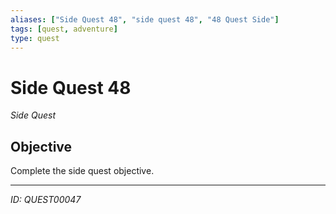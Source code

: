 ```yaml
---
aliases: ["Side Quest 48", "side quest 48", "48 Quest Side"]
tags: [quest, adventure]
type: quest
---
```


# Side Quest 48

*Side Quest*

## Objective
Complete the side quest objective.

---
*ID: QUEST00047*